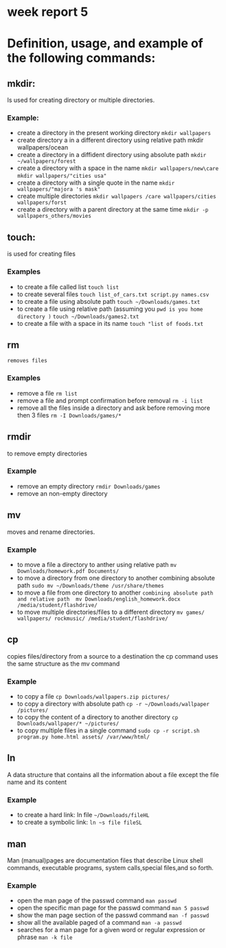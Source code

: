 # week report 5

# Definition, usage, and example of the following commands:

## mkdir:
Is used for creating directory or multiple directories.

### Example:
* create a directory in the present working directory 
`mkdir wallpapers`
* create directory a in a different directory using relative path 
mkdir wallpapers/ocean
* create a directory in a diffident directory using absolute path 
`mkdir ~/wallpapers/forest`
* create a directory with a space in the name 
`mkdir wallpapers/new\care`
`mkdir wallpapers/"cities usa"`
* create a directory with a single quote in the name 
`mkdir wallpapers/"majora 's mask"`
* create multiple directories 
`mkdir wallpapers /care wallpapers/cities wallpapers/forst`
* create a directory with a parent directory at the same time 
`mkdir -p wallpapers_others/movies`

## touch:
is used for creating files 

### Examples 
* to create a file called list 
`touch list` 
* to create several files
`touch list_of_cars.txt script.py names.csv`
* to create a file using absolute path 
`touch ~/Downloads/games.txt`
* to create a file using relative path (assuming you `pwd is you home directory )`
`touch ~/Downloads/games2.txt` 
* to create a file with a space in its name 
`touch "list of foods.txt`

## rm 
`removes files`
### Examples
* remove a file 
`rm list`
* remove a file and prompt confirmation before removal
`rm -i list` 
* remove all the files inside a directory and ask before removing more then 3 files 
`rm -I Downloads/games/*`


## rmdir
to remove empty directories 
### Example
* remove an empty directory 
`rmdir Downloads/games`
* remove an non-empty directory 

## mv 
moves and rename directories.
### Example
* to move a file a directory to anther using relative path
`mv Downloads/homework.pdf Documents/`
* to move a directory from one directory to another combining absolute path 
`sudo mv ~/Downloads/theme /usr/share/themes`
* to move a file from one directory to another `combining absolute path and relative path 
mv Downloads/english_homework.docx /media/student/flashdrive/`
* to move multiple directories/files to a different directory 
`mv games/ wallpapers/ rockmusic/ /media/student/flashdrive/`

## cp 
copies files/directory from a source to a destination
the cp command uses the same structure as the mv command
### Example
* to copy a file 
`cp Downloads/wallpapers.zip pictures/`
* to copy a directory with absolute path 
`cp -r ~/Downloads/wallpaper /pictures/`
* to copy the content of a directory to another directory 
`cp Downloads/wallpaper/* ~/pictures/`
* to copy multiple files in a single command 
`sudo cp -r script.sh program.py home.html assets/ /var/www/html/`

## ln 
A data structure that contains all the information about a file except the file name and its content 
### Example
* to create a hard link: ln file `~/Downloads/fileHL`
* to create a symbolic link: `ln ~s file fileSL`
 
## man 
Man (manual)pages are documentation files that describe Linux shell commands, executable programs, system calls,special files,and so forth.
### Example
* open the man page of the passwd command 
`man passwd`
* open the specific man page for the passwd command 
`man 5 passwd` 
* show the man page section of the passwd command 
`man -f passwd` 
* show all the available paged of a command 
`man -a passwd` 
* searches for a man page for a given word or regular expression or phrase 
`man -k file `
